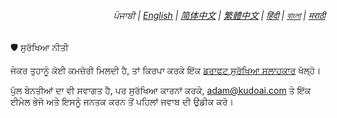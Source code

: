 <div align="right">
    <h6>
        <picture>
            <source type="image/svg+xml" media="(prefers-color-scheme: dark)" srcset="https://raw.githubusercontent.com/adamlui/js-utils/main/docs/images/earth-icon/white/icon32.svg">
            <img height=14 src="https://raw.githubusercontent.com/adamlui/js-utils/main/docs/images/earth-icon/black/icon32.svg">
        </picture>
        &nbsp;ਪੰਜਾਬੀ |
        <a href="../SECURITY.md">English</a> |
        <a href="../zh-cn/SECURITY.md">简体中文</a> |
        <a href="../zh-tw/SECURITY.md">繁體中文</a> |
        <a href="../hi/SECURITY.md">हिंदी</a> |
        <a href="../bn/SECURITY.md">বাংলা</a> |
        <a href="../mr/SECURITY.md">मराठी</a>
    </h6>
</div>

🛡️ ਸੁਰੱਖਿਆ ਨੀਤੀ

ਜੇਕਰ ਤੁਹਾਨੂੰ ਕੋਈ ਕਮਜ਼ੋਰੀ ਮਿਲਦੀ ਹੈ, ਤਾਂ ਕਿਰਪਾ ਕਰਕੇ ਇੱਕ [ਡਰਾਫਟ ਸੁਰੱਖਿਆ ਸਲਾਹਕਾਰ](https://github.com/adamlui/js-utils/security/advisories/new) ਖੋਲ੍ਹੋ।

ਪੁੱਲ ਬੇਨਤੀਆਂ ਦਾ ਵੀ ਸਵਾਗਤ ਹੈ, ਪਰ ਸੁਰੱਖਿਆ ਕਾਰਨਾਂ ਕਰਕੇ, <adam@kudoai.com> ਤੇ ਇੱਕ ਈਮੇਲ ਭੇਜੋ ਅਤੇ ਇਸਨੂੰ ਜਨਤਕ ਕਰਨ ਤੋਂ ਪਹਿਲਾਂ ਜਵਾਬ ਦੀ ਉਡੀਕ ਕਰੋ।

